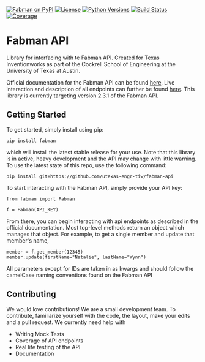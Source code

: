 [![Fabman on PyPI](https://img.shields.io/pypi/v/fabman.svg)](https://pypi.python.org/pypi/fabman)
[![License](https://img.shields.io/pypi/l/fabman.svg)](https://pypi.python.org/pypi/fabman)
[![Python Versions](https://img.shields.io/pypi/pyversions/fabman.svg)](https://pypi.python.org/pypi/fabman)
[![Build Status](https://github.com/utexas-engr-tiw/fabman-api/actions/workflows/python-package.yml/badge.svg?branch=main)](https://github.com/utexas-engr-tiw/fabman-api/actions)
[![Coverage](https://codecov.io/gh/utexas-engr-tiw/fabman-api/branch/main/graph/badge.svg?token=AGABZU5YOJ)](https://codecov.io/gh/utexas-engr-tiw/fabman-api)

# Fabman API 

Library for interfacing with te Fabman API. Created for Texas Inventionworks as part of the Cockrell School of Engineering at the University of Texas at Austin.

Official documentation for the Fabman API can be found [here](https://github.com/FabmanHQ/fabman-api). Live interaction and description of all endpoints can further be found [here](https://fabman.io/api/v1/documentation#/). This library is currently targeting version 2.3.1 of the Fabman API.

## Getting Started

To get started, simply install using pip:
```
pip install fabman
```
which will install the latest stable release for your use. Note that this library is in active, heavy development and the API may change with little warning. To use the latest state of this repo, use the following command:
```
pip install git+https://github.com/utexas-engr-tiw/fabman-api
```

To start interacting with the Fabman API, simply provide your API key:

```
from fabman import Fabman

f = Fabman(API_KEY)
```

From there, you can begin interacting with api endpoints as described in the official documentation. Most top-level methods return an object which manages that object. For example, to get a single member and update that member's name,
```
member = f.get_member(12345)
member.update(firstName="Natalie", lastName="Wynn")
```
All parameters except for IDs are taken in as kwargs and should follow the camelCase naming conventions found on the Fabman API

## Contributing

We would love contributions! We are a small development team. To contribute, familiarize yourself with the code, the layout, make your edits and a pull request. We currently need help with

* Writing Mock Tests
* Coverage of API endpoints
* Real life testing of the API
* Documentation